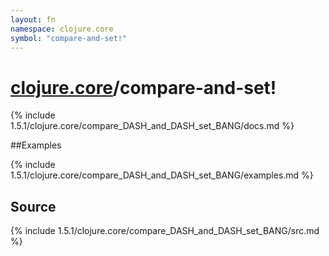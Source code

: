```yaml
---
layout: fn
namespace: clojure.core
symbol: "compare-and-set!"
---
```


# [clojure.core](../)/compare-and-set!

{% include 1.5.1/clojure.core/compare_DASH_and_DASH_set_BANG/docs.md %}

##Examples

{% include 1.5.1/clojure.core/compare_DASH_and_DASH_set_BANG/examples.md %}
## Source
{% include 1.5.1/clojure.core/compare_DASH_and_DASH_set_BANG/src.md %}

